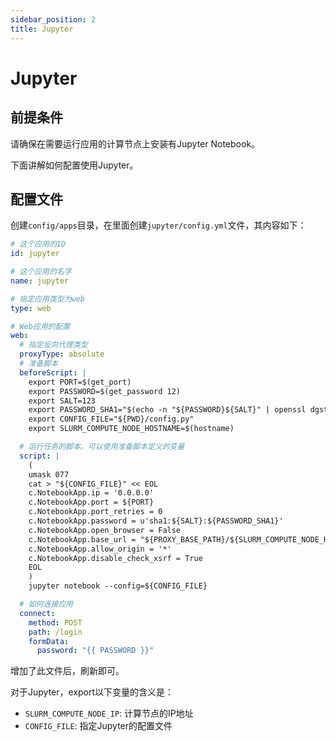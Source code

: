 ```yaml
---
sidebar_position: 2
title: Jupyter
---
```


# Jupyter

## 前提条件

请确保在需要运行应用的计算节点上安装有Jupyter Notebook。

下面讲解如何配置使用Jupyter。

## 配置文件

创建`config/apps`目录，在里面创建`jupyter/config.yml`文件，其内容如下：

```yaml title="config/apps/jupyter/config.yml"
# 这个应用的ID
id: jupyter

# 这个应用的名字
name: jupyter

# 指定应用类型为web
type: web

# Web应用的配置
web:
  # 指定反向代理类型
  proxyType: absolute
  # 准备脚本
  beforeScript: |
    export PORT=$(get_port)
    export PASSWORD=$(get_password 12)
    export SALT=123
    export PASSWORD_SHA1="$(echo -n "${PASSWORD}${SALT}" | openssl dgst -sha1 | awk '{print $NF}')"
    export CONFIG_FILE="${PWD}/config.py"
    export SLURM_COMPUTE_NODE_HOSTNAME=$(hostname)

  # 运行任务的脚本。可以使用准备脚本定义的变量
  script: |
    (
    umask 077
    cat > "${CONFIG_FILE}" << EOL
    c.NotebookApp.ip = '0.0.0.0'
    c.NotebookApp.port = ${PORT}
    c.NotebookApp.port_retries = 0
    c.NotebookApp.password = u'sha1:${SALT}:${PASSWORD_SHA1}'
    c.NotebookApp.open_browser = False
    c.NotebookApp.base_url = "${PROXY_BASE_PATH}/${SLURM_COMPUTE_NODE_HOSTNAME}/${PORT}/"
    c.NotebookApp.allow_origin = '*'
    c.NotebookApp.disable_check_xsrf = True
    EOL
    )
    jupyter notebook --config=${CONFIG_FILE}

  # 如何连接应用
  connect:
    method: POST
    path: /login
    formData:
      password: "{{ PASSWORD }}"
```

增加了此文件后，刷新即可。

对于Jupyter，export以下变量的含义是：

- `SLURM_COMPUTE_NODE_IP`: 计算节点的IP地址
- `CONFIG_FILE`: 指定Jupyter的配置文件

